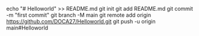 echo "# Helloworld" >> README.md
git init
git add README.md
git commit -m "first commit"
git branch -M main
git remote add origin https://github.com/DOCA27/Helloworld.git
git push -u origin main#Helloworld
